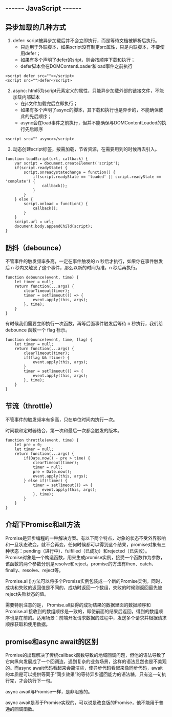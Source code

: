 ------ JavaScript ------
---
异步加载的几种方式
---
1. defer: script被异步加载后并不会立即执行，而是等待文档被解析后执行。
    - 只适用于外联脚本，如果script没有制定src属性，只是内联脚本，不要使用defer；
    - 如果有多个声明了defer的sript，则会按顺序下载和执行；
    - defer脚本会在DOMContentLoader和load事件之前执行
```
<script defer src=""></script>
<script src="">defer</script>
```
2. async: html5为script元素定义的属性，只能异步加载外部的链接文件，不能加载内部脚本
    - 在js文件加载完后立即执行；
    - 如果有多个声明了async的脚本，其下载和执行也是异步的，不能确保彼此的先后顺序；
    - async会在load事件之前执行，但并不能确保与DOMContentLoaded的执行先后顺序
```
<script src="" async></script>
```
3. 动态创建script标签，按需加载，节省资源，在需要用到的时候再去引入。
```
function loadScript(url, callback) {
    var script = document.createElement('script');
    if(script.readyState) {
        script.onreadystatechange = function() {
            if(script.readyState == 'loaded' || script.readyState == 'complate') {
                callback();
            }
        }
    } else {
        script.onload = function() {
            callback();
        }
    }
    script.url = url;
    document.body.appendChild(script);
}
```

防抖（debounce）
---
不管事件的触发频率多高，一定在事件触发的 n 秒后才执行，如果你在事件触发后 n 秒内又触发了这个事件，那么以新的时间为准，n 秒后再执行。
```
function debounce(event, time) {
    let timer = null;
    return function(...args) {
        clearTimeout(timer);
        timer = setTimeout(() => {
            event.apply(this, args);
        }, time);
    }
}
```
有时候我们需要立即执行一次函数，再等后面事件触发后等待 n 秒执行，我们给 debounce 函数一个 flag 标示。
```
function debounce(event, time, flag) {
    let timer = null;
    return function(...args) {
        clearTimeout(timer);
        if(flag && !timer) {
            event.apply(this, args);
        }
        timer = setTimeout(() => {
            event.apply(this, args);
        }, time);
    }
}
```

节流（throttle）
---
不管事件的触发频率有多高，只在单位时间内执行一次。

时间戳和定时器结合，第一次和最后一次都会触发的版本。
```
function throttle(event, time) {
    let pre = 0; 
    let timer = null;
    return function(...args) {
        if(Date.now() - pre > time) {
            clearTimeout(timer);
            timer = null;
            pre = Date.now();
            event.apply(this, args);
        } else if(!timer) {
            timer = setTimeout(() => {
                event.apply(this, args);
            }, time);
        }
    }
}
```

介绍下Promise和all方法
---
Promise是异步编程的一种解决方案。有以下两个特点，对象的状态不受外界影响和一旦状态改变，就不会再变，任何时候都可以得到这个结果，promise对象有三种状态：pending（进行中）、fulfilled（已成功）和rejected（已失败）。Promise对象是一个构造函数，用来生成promise实例，接受一个函数作为参数，该函数的两个参数分别是resolve和reject。promise的方法有then、catch、finally、resolve、reject等。

Promise.all()方法可以将多个Promise实例包装成一个新的Promise实例。同时，成功和失败的返回值是不同的，成功时返回一个数组，失败的时候则返回最先被reject失败状态的值。

需要特别注意的是， Promise.all获得的成功结果的数据里面的数据顺序和Promise.all接收到的数组顺序是一致的，即使前面的结果后返回，得到的数组顺序也是在前的。适用场景：前端开发请求数据的过程中，发送多个请求并根据请求顺序获取和使用数据。

promise和async await的区别
---
Promise的出现解决了传统callback函数导致的地域回调问题，但他的语法导致了它向纵向发展成了一个回调连，遇到复杂的业务场景，这样的语法显然也是不美观的。而async await代码看起来会简洁些，使异步代码看起来像同步代码，await的本质是可以提供等同于“同步效果”的等待异步返回能力的语法糖，只有这一句执行完，才会执行下一句。

async await与Promise一样，是非阻塞的。

async await是基于Promise实现的，可以说是改良版的Promise，他不能用于普通的回调函数。